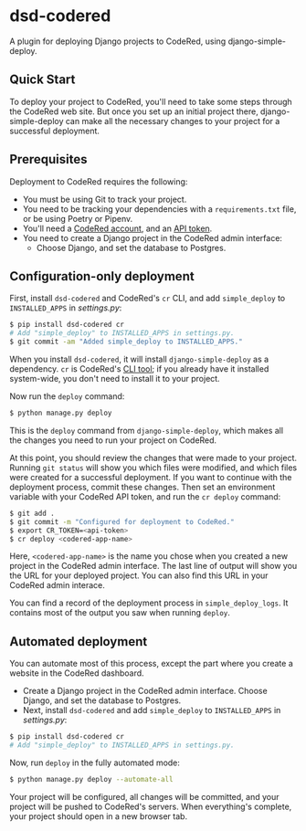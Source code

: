 # dsd-codered

A plugin for deploying Django projects to CodeRed, using django-simple-deploy.

Quick Start
---

To deploy your project to CodeRed, you'll need to take some steps through the CodeRed web site. But once you set up an initial project there, django-simple-deploy can make all the necessary changes to your project for a successful deployment.

## Prerequisites

Deployment to CodeRed requires the following:

- You must be using Git to track your project.
- You need to be tracking your dependencies with a `requirements.txt` file, or be using Poetry or Pipenv.
- You'll need a [CodeRed account](https://app.codered.cloud/login/), and an [API token](https://www.codered.cloud/docs/cli/quickstart/).
- You need to create a Django project in the CodeRed admin interface:
  - Choose Django, and set the database to Postgres.

## Configuration-only deployment

First, install `dsd-codered` and CodeRed's `cr` CLI, and add `simple_deploy` to `INSTALLED_APPS` in *settings.py*:

```sh
$ pip install dsd-codered cr
# Add "simple_deploy" to INSTALLED_APPS in settings.py.
$ git commit -am "Added simple_deploy to INSTALLED_APPS."
```

When you install `dsd-codered`, it will install `django-simple-deploy` as a dependency. `cr` is CodeRed's [CLI tool](https://www.codered.cloud/docs/cli/); if you already have it installed system-wide, you don't need to install it to your project.

Now run the `deploy` command:

```sh
$ python manage.py deploy
```

This is the `deploy` command from `django-simple-deploy`, which makes all the changes you need to run your project on CodeRed.

At this point, you should review the changes that were made to your project. Running `git status` will show you which files were modified, and which files were created for a successful deployment. If you want to continue with the deployment process, commit these changes. Then set an environment variable with your CodeRed API token, and run the `cr deploy` command:

```sh
$ git add .
$ git commit -m "Configured for deployment to CodeRed."
$ export CR_TOKEN=<api-token>
$ cr deploy <codered-app-name>
```

Here, `<codered-app-name>` is the name you chose when you created a new project in the CodeRed admin interface. The last line of output will show you the URL for your deployed project. You can also find this URL in your CodeRed admin interace.

You can find a record of the deployment process in `simple_deploy_logs`. It contains most of the output you saw when running `deploy`.

## Automated deployment

You can automate most of this process, except the part where you create a  website in the CodeRed dashboard.

- Create a Django project in the CodeRed admin interface. Choose Django, and set the database to Postgres.
- Next, install `dsd-codered` and add `simple_deploy` to `INSTALLED_APPS` in *settings.py*:

```sh
$ pip install dsd-codered cr
# Add "simple_deploy" to INSTALLED_APPS in settings.py.
```

Now, run `deploy` in the fully automated mode:

```sh
$ python manage.py deploy --automate-all
```

Your project will be configured, all changes will be committed, and your project will be pushed to CodeRed's servers. When everything's complete, your project should open in a new browser tab.
